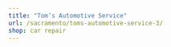 ```yaml
---
title: "Tom’s Automotive Service"
url: /sacramento/toms-automotive-service-3/
shop: car repair
---
```

